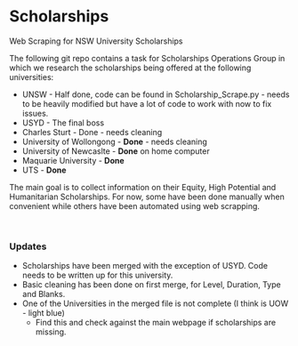 # Scholarships
Web Scraping for NSW University Scholarships

The following git repo contains a task for Scholarships Operations Group in which we research the scholarships being offered at the following universities:
- UNSW - Half done, code can be found in Scholarship_Scrape.py - needs to be heavily modified but have a lot of code to work with now to fix issues. 
- USYD - The final boss 
- Charles Sturt - Done - needs cleaning
- University of Wollongong - **Done** - needs cleaning
- University of Newcaslte - **Done** on home computer
- Maquarie University - **Done**
- UTS - **Done**

The main goal is to collect information on their Equity, High Potential and Humanitarian Scholarships. For now, some have been done manually when convenient
while others have been automated using web scrapping. 

<br> 

### Updates

- Scholarships have been merged with the exception of USYD. Code needs to be written up for this university.
- Basic cleaning has been done on first merge, for Level, Duration, Type and Blanks.
- One of the Universities in the merged file is not complete (I think is UOW - light blue)
  - Find this and check against the main webpage if scholarships are missing. 
